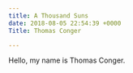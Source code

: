 ```yaml
---
title: A Thousand Suns
date: 2018-08-05 22:54:39 +0000
Title: Thomas Conger

---
```

Hello, my name is Thomas Conger. 